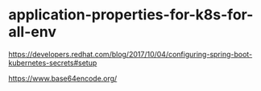 # application-properties-for-k8s-for-all-env

https://developers.redhat.com/blog/2017/10/04/configuring-spring-boot-kubernetes-secrets#setup

https://www.base64encode.org/
